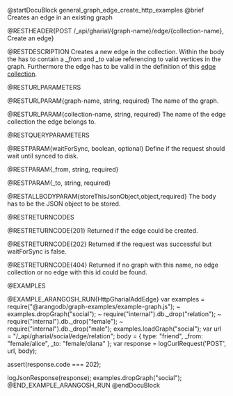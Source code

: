 
@startDocuBlock general_graph_edge_create_http_examples
@brief Creates an edge in an existing graph

@RESTHEADER{POST /_api/gharial/{graph-name}/edge/{collection-name}, Create an edge}

@RESTDESCRIPTION
Creates a new edge in the collection.
Within the body the has to contain a *_from* and *_to* value referencing to valid vertices in the graph.
Furthermore the edge has to be valid in the definition of this
[edge collection](../../Manual/Appendix/Glossary.html#edge-collection).

@RESTURLPARAMETERS

@RESTURLPARAM{graph-name, string, required}
The name of the graph.

@RESTURLPARAM{collection-name, string, required} 
The name of the edge collection the edge belongs to.

@RESTQUERYPARAMETERS

@RESTPARAM{waitForSync, boolean, optional}
Define if the request should wait until synced to disk.

@RESTPARAM{_from, string, required}

@RESTPARAM{_to, string, required}

@RESTALLBODYPARAM{storeThisJsonObject,object,required}
The body has to be the JSON object to be stored.

@RESTRETURNCODES

@RESTRETURNCODE{201}
Returned if the edge could be created.

@RESTRETURNCODE{202}
Returned if the request was successful but waitForSync is false.

@RESTRETURNCODE{404}
Returned if no graph with this name, no edge collection or no edge with this id could be found.

@EXAMPLES

@EXAMPLE_ARANGOSH_RUN{HttpGharialAddEdge}
  var examples = require("@arangodb/graph-examples/example-graph.js");
~ examples.dropGraph("social");
~ require("internal").db._drop("relation");
~ require("internal").db._drop("female");
~ require("internal").db._drop("male");
  examples.loadGraph("social");
  var url = "/_api/gharial/social/edge/relation";
  body = {
    type: "friend",
    _from: "female/alice",
    _to: "female/diana"
  };
  var response = logCurlRequest('POST', url, body);

  assert(response.code === 202);

  logJsonResponse(response);
  examples.dropGraph("social");
@END_EXAMPLE_ARANGOSH_RUN
@endDocuBlock


